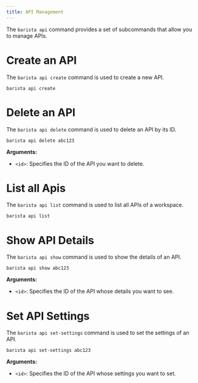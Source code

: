 ```yaml
---
title: API Management
---
```


The `barista api` command provides a set of subcommands that allow you to manage APIs.

# Create an API

The `barista api create` command is used to create a new API.

```shell
barista api create
```


# Delete an API

The `barista api delete` command is used to delete an API by its ID.

```shell
barista api delete abc123
```

**Arguments:**

- `<id>`: Specifies the ID of the API you want to delete.

# List all Apis

The `barista api list` command is used to list all APIs of a workspace.

```shell
barista api list
```


# Show API Details

The `barista api show` command is used to show the details of an API.

```shell
barista api show abc123
```

**Arguments:**

- `<id>`: Specifies the ID of the API whose details you want to see.

# Set API Settings

The `barista api set-settings` command is used to set the settings of an API.

```shell
barista api set-settings abc123
```

**Arguments:**

- `<id>`: Specifies the ID of the API whose settings you want to set.
